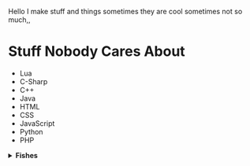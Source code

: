 Hello I make stuff and things sometimes they are cool sometimes not so much,,

# Stuff Nobody Cares About

- Lua
- C-Sharp
- C++
- Java
- HTML
- CSS
- JavaScript
- Python
- PHP

<details>
<summary><b>Fishes</b></summary>
⠀⠀⠀⠀⠀⠀⠀⠀⠀⠀⠀⠀⠀⠀⠀⠀⠀⠀⠀⠀⠀⢀⣤⠶⠶⣄
⠀⠀⠀⠀⠀⠀⠀⠀⠀⠀⠀⠀⠀⠀⠀⠀⠀⠀⠀⠀⢀⣸⠁⠀⠀⠸⣆
⠀⠀⠀⠀⠀⠀⠀⠀⠀⠀⠀⠀⠀⠀⠀⠀⠀⢀⣠⡴⠾⠷⠀⠀⠀⠀⠛⠳⠶⠶⣄⡀
⠀⠀⠀⠀⠀⠀⠀⠀⠀⠀⠀⠀⠀⠀⢀⡤⠞⠋⠀⠀⠀⠀⠀⠀⠀⠀⠀⠀⠀⠀⠀⠉⠷⣄⡀
⠀⠀⠀⠀⠀⠀⠀⠀⠀⣀⣀⣀⡴⠞⠁⠀⠀⠀⠀⠀⠀⠀⠀⠀⠀⠀⠀⠀⠀⠀⠀⠀⠀⠈⠛⣶⡶⠛⠛⠛⠓⠦⣀
⠀⠀⠀⠀⠀⢀⣠⠶⠋⠉⠀⠀⠙⢦⡀⠀⠀⠀⠀⠀⠀⠀⠀⠀⠀⠀⠀⠀⠀⠀⠀⠀⠀⢀⠾⠁⠀⠀⠀⠀⠀⢀⣼⢿⡄
⠀⠀⠀⠀⢠⣾⣁⣀⠀⠀⠀⠀⠀⠀⠙⢆⠀⠀⠀⠀⠀⠀⠀⠀⠀⠀⠀⠀⠀⠀⠀⠀⢀⡿⠀⠀⠀⠀⠀⠀⢠⣿⣿⣿⣷⡆
⠀⠀⠀⣰⣿⣿⣿⣿⡆⠀⠀⠀⠀⠀⠀⠈⣆⠀⠀⠀⠀⠀⠀⠀⠀⠀⠀⠀⠀⠀⠀⠀⢸⡇⠀⠀⠀⠀⠀⠀⠀⠙⠻⠛⢸⢹
⠀⠀⠀⢿⠙⢿⣿⠟⠀⠀⠀⠀⠀⠀⠀⠀⣿⠀⠀⠀⠀⠀⠀⠀⠀⠀⠀⠀⠀⠀⠀⠀⠘⣧⠀⠀⠀⠀⠀⠀⠀⠀⠀⢀⣸⡬
⠀⠀⠀⢸⣆⠈⠀⠀⠀⠀⠀⠀⠀⠀⠀⢠⠏⠀⠀⠀⠀⠀⢠⠀⠀⠀⢠⡀⠀⠀⠀⠀⠀⠘⢧⡀⠀⠀⠀⠀⠀⠀⢀⣴⠟⠁
⠀⠀⠀⠀⠿⣦⡀⠀⠀⠀⠀⠀⠀⢀⡴⠋⠀⠀⠀⠀⠀⠰⣿⡀⠀⠀⣿⣷⠀⠀⠀⠀⠀⠀⠀⠙⠳⠦⡤⠦⠴⠶⣿⣥⣤⣤⣤⡀
⠀⣠⣤⣤⣬⣿⠛⠳⠶⢤⣤⡴⠞⠉⠀⠀⠀⠀⠀⠀⠀⠀⢿⣧⡀⢀⣼⡿⠀⠀⠀⠀⠀⠀⠀⠀⠀⢀⠀⠀⠀⠀⠀⠀⠀⠀⠈⣷
⢸⡏⠀⠀⠀⢀⠀⠀⠀⠀⠀⠀⠀⢀⠀⠀⠀⠀⠀⠀⠀⠀⠈⠻⠿⠿⠛⠁⠀⠀⠀⠀⠀⠀⠀⠀⠀⠀⠀⡄⠀⠳⠄⠀⠀⠀⠀⣿
⠸⡇⠀⠀⠀⠀⡆⠀⠀⠀⠀⠀⠀⠈⠀⠀⠀⠀⠀⠀⠀⠀⠀⠀⠀⠀⠀⠀⠀⠀⠀⠀⠀⠀⠀⠀⠀⠀⠀⠀⠀⣾⡁⠀⠀⠀⣸⠃
⠀⢳⡄⠀⠀⠀⣿⠀⠀⠀⠀⠀⠀⠀⠀⠀⠀⠀⠀⠀⠀⠀⠀⠀⠀⠀⠀⠀⠀⠀⠀⠀⠀⠀⠀⠀⠀⠀⠀⠀⣰⠏⠉⠳⠶⠞⠁
⠀⠀⠛⢦⣤⡴⠻⡄⠀⠀⠀⠀⠀⠀⠀⠀⠀⠀⠀⠀⠀⠀⠀⠀⠀⠀⠀⠀⠀⠀⠀⠀⠀⠀⠀⠀⠀⠀⠀⣰⠟
⠀⠀⠀⠀⠀⠀⠀⠙⣆⠀⠀⠀⠀⠀⠀⠀⠀⠀⠀⠀⠀⠀⠀⠀⠀⠀⠀⠀⠀⠀⠀⠀⠀⠀⠀⠀⠀⢠⡴⠁
⠀⠀⠀⠀⠀⠀⠀⠀⠈⠳⣄⠀⠀⠀⠀⠀⠀⠀⠀⠀⠀⠀⠀⠀⠀⠀⠀⠀⠀⠀⠀⠀⠀⠀⠀⣀⡴⠋
⠀⠀⠀⠀⠀⠀⠀⠀⠀⠀⠈⠑⢢⣄⡀⠀⠀⠀⠀⠀⠀⠀⠀⠀⠀⠀⠀⠀⠀⠀⠀⢀⣠⡴⠊⠁
⠀⠀⠀⠀⠀⠀⠀⠀⠀⠀⠀⠀⠀⠀⠉⠛⠶⠦⡤⣤⠤⠤⠤⠤⠤⠤⠤⣤⠴⠶⠚⠋

I lied there's only 1
</details>
